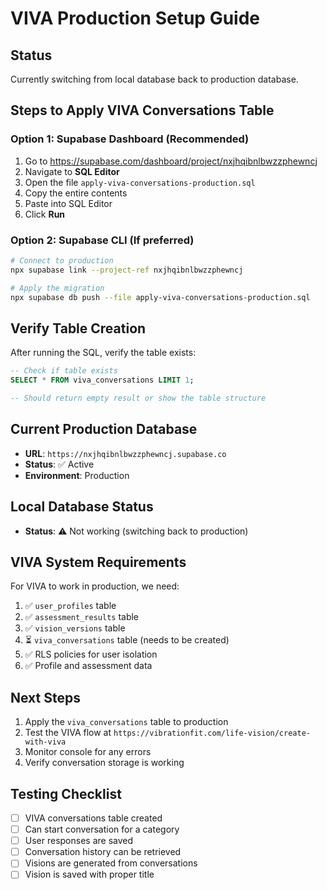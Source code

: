 # VIVA Production Setup Guide

## Status
Currently switching from local database back to production database.

## Steps to Apply VIVA Conversations Table

### Option 1: Supabase Dashboard (Recommended)

1. Go to https://supabase.com/dashboard/project/nxjhqibnlbwzzphewncj
2. Navigate to **SQL Editor**
3. Open the file `apply-viva-conversations-production.sql`
4. Copy the entire contents
5. Paste into SQL Editor
6. Click **Run**

### Option 2: Supabase CLI (If preferred)

```bash
# Connect to production
npx supabase link --project-ref nxjhqibnlbwzzphewncj

# Apply the migration
npx supabase db push --file apply-viva-conversations-production.sql
```

## Verify Table Creation

After running the SQL, verify the table exists:

```sql
-- Check if table exists
SELECT * FROM viva_conversations LIMIT 1;

-- Should return empty result or show the table structure
```

## Current Production Database

- **URL**: `https://nxjhqibnlbwzzphewncj.supabase.co`
- **Status**: ✅ Active
- **Environment**: Production

## Local Database Status

- **Status**: ⚠️ Not working (switching back to production)

## VIVA System Requirements

For VIVA to work in production, we need:

1. ✅ `user_profiles` table
2. ✅ `assessment_results` table  
3. ✅ `vision_versions` table
4. ⏳ `viva_conversations` table (needs to be created)
5. ✅ RLS policies for user isolation
6. ✅ Profile and assessment data

## Next Steps

1. Apply the `viva_conversations` table to production
2. Test the VIVA flow at `https://vibrationfit.com/life-vision/create-with-viva`
3. Monitor console for any errors
4. Verify conversation storage is working

## Testing Checklist

- [ ] VIVA conversations table created
- [ ] Can start conversation for a category
- [ ] User responses are saved
- [ ] Conversation history can be retrieved
- [ ] Visions are generated from conversations
- [ ] Vision is saved with proper title
